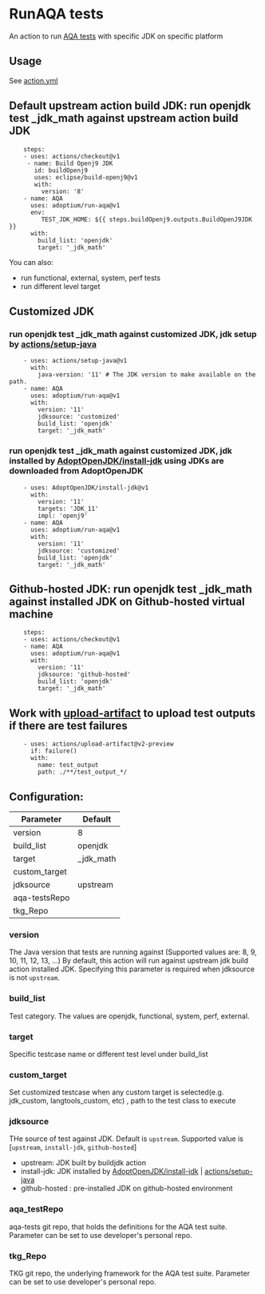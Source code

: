 # RunAQA tests

An action to run [AQA tests](https://github.com/adoptium/aqa-tests) with specific JDK on specific platform

## Usage

See [action.yml](https://github.com/adoptium/run-aqa/blob/master/action.yml)

## Default upstream action build JDK: run openjdk test _jdk_math against upstream action build JDK

```
    steps:
    - uses: actions/checkout@v1
     - name: Build Openj9 JDK
       id: buildOpenj9
       uses: eclipse/build-openj9@v1
       with:
         version: '8'
    - name: AQA
      uses: adoptium/run-aqa@v1
      env:
         TEST_JDK_HOME: ${{ steps.buildOpenj9.outputs.BuildOpenJ9JDK }}
      with: 
        build_list: 'openjdk'
        target: '_jdk_math'
```
You can also:
  - run functional, external, system, perf tests
  - run different level target

## Customized JDK
### run openjdk test _jdk_math against customized JDK, jdk setup by [actions/setup-java](https://github.com/actions/setup-java)

```
    - uses: actions/setup-java@v1
      with:
        java-version: '11' # The JDK version to make available on the path.
    - name: AQA
      uses: adoptium/run-aqa@v1
      with: 
        version: '11'
        jdksource: 'customized'
        build_list: 'openjdk'
        target: '_jdk_math'
 ```
### run openjdk test _jdk_math against customized JDK, jdk installed by [AdoptOpenJDK/install-jdk](https://github.com/AdoptOpenJDK/install-jdk) using JDKs are downloaded from AdoptOpenJDK

```
    - uses: AdoptOpenJDK/install-jdk@v1
      with:
        version: '11'
        targets: 'JDK_11'
        impl: 'openj9'
    - name: AQA
      uses: adoptium/run-aqa@v1
      with: 
        version: '11'
        jdksource: 'customized'
        build_list: 'openjdk'
        target: '_jdk_math'
 ```

## Github-hosted JDK: run openjdk test _jdk_math against installed JDK on Github-hosted virtual machine

```
    steps:
    - uses: actions/checkout@v1
    - name: AQA
      uses: adoptium/run-aqa@v1
      with: 
        version: '11'
        jdksource: 'github-hosted'
        build_list: 'openjdk'
        target: '_jdk_math'
```

## Work with [upload-artifact](https://github.com/actions/upload-artifact) to upload test outputs if there are test failures

```
    - uses: actions/upload-artifact@v2-preview
      if: failure()
      with:
        name: test_output
        path: ./**/test_output_*/
```

## Configuration:

| Parameter | Default |
| ------ | ------ |
| version | 8 |
| build_list | openjdk |
| target | _jdk_math |
| custom_target |  |
| jdksource | upstream |
| aqa-testsRepo |  |
| tkg_Repo |  |

### version
The Java version that tests are running against (Supported values are: 8, 9, 10, 11, 12, 13, ...)
By default, this action will run against upstream jdk build action installed JDK. Specifying this parameter is required when jdksource is not `upstream`.

### build_list
Test category. The values are openjdk, functional, system, perf, external.

### target
Specific testcase name or different test level under build_list

### custom_target
Set customized testcase when any custom target is selected(e.g. jdk_custom, langtools_custom, etc) , path to the test class to execute

### jdksource
THe source of test against JDK. Default is `upstream`. Supported value is [`upstream`, `install-jdk`, `github-hosted`]
  - upstream: JDK built by buildjdk action
  - install-jdk: JDK installed by [AdoptOpenJDK/install-jdk](https://github.com/AdoptOpenJDK/install-jdk) | [actions/setup-java](https://github.com/actions/setup-java)
  - github-hosted : pre-installed JDK on github-hosted environment

### aqa_testRepo
aqa-tests git repo, that holds the definitions for the AQA test suite. Parameter can be set to use developer's personal repo. 

### tkg_Repo
TKG git repo, the underlying framework for the AQA test suite. Parameter can be set to use developer's personal repo.
